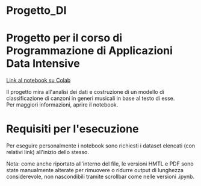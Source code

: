 # Progetto_DI



# Progetto per il corso di Programmazione di Applicazioni Data Intensive

[Link al notebook su Colab](https://colab.research.google.com/drive/18JnMHUJ0RU0NblWMcAchCagQjQXqz6rW?usp=sharing)

Il progetto mira all'analisi dei dati e costruzione di un modello di classificazione di canzoni in generi musicali in base al testo di esse.  
Per maggiori informazioni, aprire il notebook.

# Requisiti per l'esecuzione

Per eseguire personalmente i notebook sono richiesti i dataset elencati (con relativi link) all'inizio dello stesso.

Nota: come anche riportato all'interno del file, le versioni HMTL e PDF sono state manualmente alterate per rimuovere o ridurre output di lunghezza considerevole, non nascondibili tramite
scrollbar come nelle versioni .ipynb.